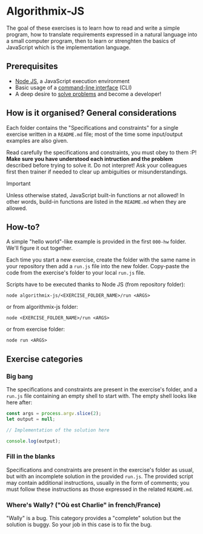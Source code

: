 # Algorithmix-JS
The goal of these exercises is to learn how to read and write a simple program, how to translate requirements expressed in a natural language into a small computer program, then to learn or strenghten the basics of JavaScript which is the implementation language.

## Prerequisites
- [Node JS](https://nodejs.org/en/download/package-manager/current), a JavaScript execution environment
- Basic usage of a [command-line interface](https://en.wikipedia.org/wiki/Command-line_interface) (CLI)
- A deep desire to [solve problems](https://en.wikipedia.org/wiki/Problem_solving) and become a developer!

## How is it organised? General considerations
Each folder contains the "Specifications and constraints" for a single exercise written in a `README.md` file; most of the time some input/output examples are also given.

Read carefully the specifications and constraints, you must obey to them :P! **Make sure you have understood each intruction and the problem** described before trying to solve it. Do not interpret! Ask your colleagues first then trainer if needed to clear up ambiguities or misunderstandings.

> [!IMPORTANT]
> Unless otherwise stated, JavaScript built-in functions ar not allowed! In other words, build-in functions are listed in the `README.md` when they are allowed.

## How-to?
A simple "hello world"-like example is provided in the first `000-hw` folder. We'll figure it out together.

Each time you start a new exercise, create the folder with the same name in your repository then add a `run.js` file into the new folder. Copy-paste the code from the exercise's folder to your local `run.js` file.

Scripts have to be executed thanks to Node JS (from repository folder):
```
node algorithmix-js/<EXERCISE_FOLDER_NAME>/run <ARGS>
```
or from algorithmix-js folder:
```
node <EXERCISE_FOLDER_NAME>/run <ARGS>
```
or from exercise folder:
```
node run <ARGS>
```

## Exercise categories

### Big bang
The specifications and constraints are present in the exercise's folder, and a `run.js` file containing an empty shell to start with. The empty shell looks like here after:
```js
const args = process.argv.slice(2);
let output = null;

// Implementation of the solution here

console.log(output);
```

### Fill in the blanks
Specifications and constraints are present in the exercise's folder as usual, but with an incomplete solution in the provided `run.js`. The provided script may contain additional instructions, usually in the form of comments; you must follow these instructions as those expressed in the related `README.md`.

### Where's Wally? ("Où est Charlie" in french/France)
"Wally" is a bug. This category provides a "complete" solution but the solution is buggy. So your job in this case is to fix the bug.
